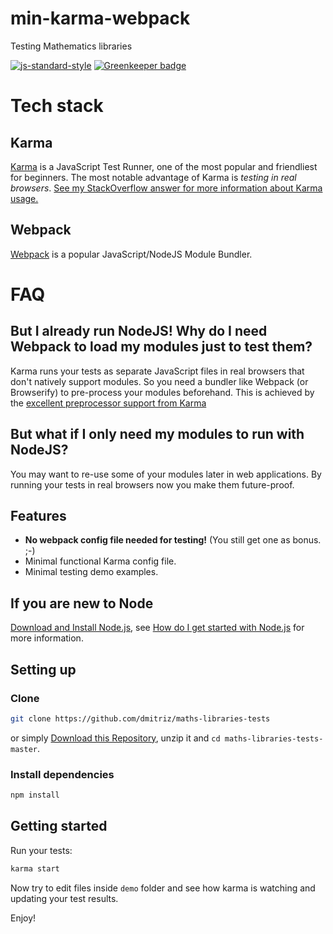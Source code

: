 # min-karma-webpack
Testing Mathematics libraries

[![js-standard-style](https://cdn.rawgit.com/feross/standard/master/badge.svg)](https://github.com/feross/standard) [![Greenkeeper badge](https://badges.greenkeeper.io/dmitriz/maths-libraries-tests.svg)](https://greenkeeper.io/)

# Tech stack

## Karma
[Karma](http://karma-runner.github.io/0.13/index.html) is a JavaScript Test Runner, one of the most popular and friendliest for beginners. The most notable advantage of Karma is *testing in real browsers*. [See my StackOverflow answer for more information about Karma usage.](http://stackoverflow.com/a/29619467/1614973)

## Webpack
[Webpack](https://webpack.github.io/) is a popular JavaScript/NodeJS Module Bundler.


# FAQ

## But I already run NodeJS! Why do I need Webpack to load my modules just to test them?
Karma runs your tests as separate JavaScript files in real browsers
that don't natively support modules.
So you need a bundler like Webpack (or Browserify) to pre-process your modules beforehand.
This is achieved by the [excellent preprocessor support from Karma](https://karma-runner.github.io/0.13/config/preprocessors.html)

## But what if I only need my modules to run with NodeJS?
You may want to re-use some of your modules later in web applications.
By running your tests in real browsers now you make them future-proof.

## Features
- **No webpack config file needed for testing!** (You still get one as bonus. ;-)
- Minimal functional Karma config file.
- Minimal testing demo examples.

## If you are new to Node
[Download and Install Node.js](https://nodejs.org/download/), see [How do I get started with Node.js](http://stackoverflow.com/questions/2353818/how-do-i-get-started-with-node-js) for more information.


## Setting up
### Clone
```sh
git clone https://github.com/dmitriz/maths-libraries-tests
```
or simply [Download this Repository](https://github.com/dmitriz/maths-libraries-tests/archive/master.zip),
unzip it and `cd maths-libraries-tests-master`.


### Install dependencies
```sh
npm install
```

## Getting started
Run your tests:
```sh
karma start
```
Now try to edit files inside `demo` folder and see how karma is watching and updating your test results.

Enjoy!

